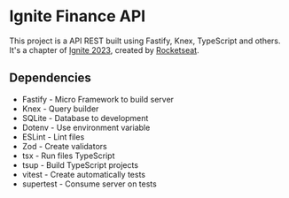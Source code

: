 # Ignite Finance API

This project is a API REST built using Fastify, Knex, TypeScript and others. It's a chapter of [Ignite 2023](https://rocketseat.com.br/ignite), created by [Rocketseat](https://github.com/Rocketseat).

## Dependencies 
- Fastify - Micro Framework to build server
- Knex - Query builder
- SQLite - Database to development
- Dotenv - Use environment variable
- ESLint - Lint files
- Zod - Create validators
- tsx - Run files TypeScript
- tsup - Build TypeScript projects
- vitest - Create automatically tests
- supertest - Consume server on tests
